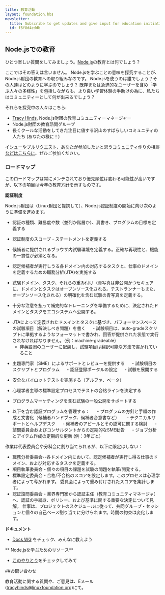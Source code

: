 ```yaml
---
title: 教育活動
layout: foundation.hbs
newsletter:
  title: Subscribe to get updates and give input for education initiatives
  id: f5f8d4eddb
---
```


<!--
## Education in Node.js

Here we will ask fun questions like, 'what is education in [Node.js](https://nodejs.org/en/)?'

Notice we didn't say 'answer'? Education initiatives from the Node.js Foundation explore what it means to be learning Node.js. Who uses it? How are folks learning it? How can we as a community make the experience better and inclusive for existing users and rad, diverse group of learners?
-->

## Node.jsでの教育

ひとつ楽しい質問をしてみましょう。[Node.js](https://nodejs.org/ja/)の教育とは何でしょう？

ここではその答えは言いません。
Node.jsを学ぶことの意味を探究することが、Node.js財団の教育への取り組みなのです。
Node.jsを使うのは誰でしょう？その人達はどのように学ぶのでしょう？
既存または急進的なユーザーを含め「学ぶ人々の多様性」を包括しながらも、より良い学習体験の手助けの為に、私たちはコミュニティーとして何が出来るでしょう？


<!--
A few people who are exploring this currently:

- [Tracy Hinds](https://twitter.com/HackyGoLucky), Education Community Manager for the Node.js Foundation
- Education Advisory Group for the Node.js Foundation
- Lots of awesome community folks who have been doing cool stuff for a while in Node.js and deserve to be heard, like you!

Please participate. [File issues, PRs, and create the community you'd like to be a part of](https://github.com/nodejs/education).
-->

それらを探究中の人々はこちら:

- [Tracy Hinds](https://twitter.com/HackyGoLucky), Node.js財団の教育コミュニティーマネージャー
- Node.js財団の教育諮問グループ
- 長くクールな活動をしてきた注目に値する沢山のすばらしいコミュニティの人たち (あなたの様に！)


 [イシューやプルリクエスト、あなたが参加したいと思うコミュニティ作りの相談などはこちらに](https://github.com/nodejs/education)、ぜひご参加ください。

<!--
### Roadmap

This roadmap is a living document, and it is likely that priorities will change, but the items below should give some indication of education initiatives for this calendar year.
-->

### ロードマップ

このロードマップは常にメンテされており優先順位は変わる可能性が高いですが、以下の項目は今年の教育方針を示すものです。

<!--
**Certification**

The Node.js Foundation (in partnership with The Linux Foundation) will be performing the following tasks to build and ship the Node.js certification:
-->

**認証制度**

Node.js財団は（Linux財団と提携して）、Node.js認証制度の開始に向け次のように準備を進めます。



<!--
- Define Certification(s), the number of levels (parallel or sequential), titles, program goals
-->
- 認証の種類、難易度や数（並列か階層か）、肩書き、プログラムの目標を定義する

<!--
- Define Scope Statement of Certification
-->
- 認証制度のスコープ・ステートメントを定義する

<!--
- Define the in-browser hosted exam environment which will be provided to candidates. Must be exactly reproducible and consistent in function.
-->
- 候補者に提供されるブラウザ内試験環境を定義する。正確な再現性と、機能の一貫性が必須となる。

<!--
- Conduct job task analysis(JTA) which is to define the Domains of work and corresponding Tasks within each domain a Certification Candidate should be able to perform
-->
- 認定候補者が実行しうる各ドメイン内の対応するタスクと、仕事のドメインを定義するための職務分析(JTA)を実施する

<!--
- Define the exam blueprint containing the specific exam Domains and Tasks and their relevant weight within the exam(Domains and Tasks will be opensourced. Blueprint will be secure and not public facing, testrunner will also be opensourced).
-->

- 試験ドメイン、タスク、それらの重み付け（青写真は非公開かつセキュアに、ドメインとタスクはオープンソース化される。テストランナーもまた、オープンソース化される）の明確化を含む試験の青写真を定義する。


<!--
- Publish determined domains and tasks for ecosystem to prepare complementary trainings with ample notice.
-->
- 十分な注意を払って補完的なトレーニングを準備するために、決定されたドメインとタスクをエコシステムへ公開する。



<!--
- Write performance-based exam items (problems to solve) based on the Domains and Tasks defined by the JTA
    - Exam items must be written and formatted to comply with an auto-grade script that is run on answers provided (i.e. machine-gradeable)
    - Consideration of non-English speaking users including items written in a way that they are translatable
-->
- JTAによって定義されたドメインとタスクに基づき、パフォーマンスベースの試験項目（解決しべき問題）を書く
     - 試験項目は、auto-gradeスクリプトに準拠するようなフォーマットで書かれ、回答が提供された状態で実行されなければなりません。（例：machine-gradeable）
     - 非英語圏のユーザーに配慮し、試験項目は翻訳可能な方法で書かれていること

<!--
- Provide subject matter expert (SME) support and review to
    - Script and program the exam items
    - Set-up Certification registration portal
    - Deploy the exam
-->
- 主題専門家（SME）によるサポートとレビューを提供する
     - 試験項目のスクリプトとプログラム
     - 認証登録ポータルの設定
     - 試験を展開する

<!--
- Conduct secure pilot testing (alpha, beta)
-->
- 安全なパイロットテストを実施する（アルファ、ベータ）

<!--
- Determine the exam passing score via psychometrician-led standard setting process
-->
- 心理学者主導の標準設定プロセスでテストの合格ラインを決定する

<!--
- Support the public launch of the exam including program marketing
-->
- プログラムマーケティングを含む試験の一般公開をサポートする

<!--
- Manage certification program including:
    - Creation and documentation of program policies and procedures (Candidate Handbook, Candidate Agreement, etc.)
    - Technical support and help desk
    - Candidate appeals and sanctions considerations
    - Regular SME advisory from cert advisory board and consultants
    - Regular renewal of job analysis and item creation (example: every 3 years)
-->

- 以下を含む認証プログラムを管理する：
     - プログラムの方針と手順の作成と文書化（候補者ハンドブック、候補者合意書など）
     - テクニカルサポートとヘルプデスク
     - 候補者のアピールとその認可に関する検討
     - 諮問委員会およびコンサルタントからの定期的なSME勧告
     - ジョブ分析とアイテム作成の定期的な更新 (例：3年ごと)

<!--
Work may be organized into committees or subcommittees representing, but not limited to the following:

- Job Analysis Committee - define the Domains of work and corresponding Tasks within each domain a Certification Candidate should be able to perform
- Item Writing Committee-writing/developing the individual item tasks into problems for the exam.
- Standard Setting Committee-will set the passing/cut score. This process is led by the psychometrician. Aggregation of scores weighted by the committee.
- Certification Advisory Board-perspectives from industry experts for the cert lead(education community manager) for essential decisions related to standards, policies, and procedures of the certification.
Work will be divided into collaborative group sessions and individual self-paced assignments in accordance with project schedule. Time commitments will vary.
-->

作業は代表委員会や分科会に割り当てられるが、以下に限定はしない：
- 職務分析委員会--各ドメイン内において、認定候補者が実行し得る仕事のドメイン、および対応するタスクを定義する。
- 項目執筆委員会 - 個々の項目の課題を試験の問題を執筆/開発する。
- 標準設定委員会 - 合格/不合格のスコアを設定します。このプロセスは心理学者によって導かれます。 委員会によって重み付けされたスコアを集計します。
- 認証諮問委員会 - 業界専門家から認証主任（教育コミュニティマネージャ）へ、認証の手続き、ポリシー、および基準に関する重要な決定について見解。
仕事は、プロジェクトのスケジュールに従って、共同グループ・セッションと個々の自己ペース割り当てに分けられます。時間の約束は変化します。


<!--
**Docs**
- Stay tuned and help your friends at the [Docs WG](https://github.com/nodejs/docs)
-->

**ドキュメント**
- [Docs WG](https://github.com/nodejs/docs) をチェック、みんなに教えよう


<!--
**Resources for learning Node.js**
- Stay tuned and participate [in our convos](https://github.com/nodejs/education/issues/4)
-->

** Node.jsを学ぶためのリソース**
- [このやりとり](https://github.com/nodejs/education/issues/4)をチェックしてみて

<!--
## Contact

For questions about education initiatives or a little inspiration, please send an
email to [tracyhinds@linuxfoundation.org](mailto:tracyhinds@linuxfoundation.org?subject=Education-questions).
-->

##お問い合わせ

教育活動に関する質問や、ご意見は、Eメール ([tracyhinds@linuxfoundation.org](mailto:tracyhinds@linuxfoundation.org?subject=Education-questions))にて。

